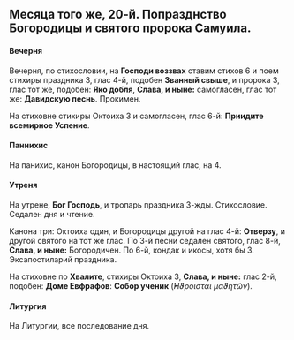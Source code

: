 
## Месяца того же, 20-й. Попразднство Богородицы и святого пророка Самуила.

#### Вечерня

Вечерня, по стихословии, на **Господи воззвах** ставим стихов 6 и поем
стихиры праздника 3, глас 4-й, подобен **Званный свыше**, и пророка 3,
глас тот же, подобен: **Яко добля**, **Слава, и ныне:** 
самогласен, глас тот же: **Давидскую песнь**. Прокимен.

На стиховне стихиры Октоиха 3 и самогласен, глас 6-й: 
**Приидите всемирное Успение**.

#### Паннихис

На панихис, канон Богородицы, в настоящий глас, на 4.

#### Утреня

На утрене, **Бог Господь**, и тропарь праздника 3-жды. Стихословие. 
Седален дня и чтение.

Канона три: Октоиха один, и Богородицы другой на глас 4-й: **Отверзу**, 
и другой святого на тот же глас. По 3-й песни седален святого, глас 8-й, 
**Слава, и ныне:** Богородичен. По 6-й, кондак и икосы, хотя бы 3. 
Эксапостиларий праздника.

На стиховне по **Хвалите**, стихиры Октоиха 3, **Слава, и ныне:** глас 2-й, 
подобен: **Доме Евфрафов**: **Собор ученик** (*̓́Ηϑροισται μαϑητῶν*).
 
#### Литургия

На Литургии, все последование дня.
